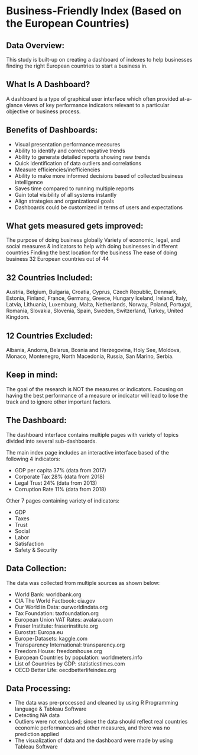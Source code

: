 # Business-Friendly Index (Based on the European Countries)

## Data Overview: 


This study is built-up on creating a dashboard of indexes to help businesses finding the right European countries to start a business in.

## What Is A Dashboard?
A dashboard is a type of graphical user interface which often provided at-a-glance views of key performance indicators relevant to a particular objective or business process.

## Benefits of Dashboards:
-	Visual presentation performance measures
-	Ability to identify and correct negative trends
-	Ability to generate detailed reports showing new trends
-	Quick identification of data outliers and correlations
-	Measure efficiencies/inefficiencies 
-	Ability to make more informed decisions based of collected business intelligence 
-	Saves time compared to running multiple reports
-	Gain total visibility of all systems instantly
-	Align strategies and organizational goals
-	Dashboards could be customized in terms of users and expectations

## What gets measured gets improved:
The purpose of doing business globally
Variety of economic, legal, and social measures & indicators to help with doing businesses in different countries
Finding the best location for the business
The ease of doing business
32 European countries out of 44

## 32 Countries Included:
Austria, Belgium, Bulgaria, Croatia, Cyprus, Czech Republic, Denmark, Estonia, Finland, France, Germany, Greece, Hungary Iceland, Ireland, Italy, Latvia, Lithuania, Luxemburg, Malta, Netherlands, Norway, Poland, Portugal, Romania, Slovakia, Slovenia, Spain, Sweden, Switzerland, Turkey, United Kingdom.

## 12 Countries Excluded:
Albania, Andorra, Belarus, Bosnia and Herzegovina, Holy See, Moldova, Monaco, Montenegro, North Macedonia, Russia, San Marino, Serbia.

## Keep in mind:
The goal of the research is NOT the measures or indicators.
Focusing on having the best performance of a measure or indicator will lead to lose the track and to ignore other important factors.

## The Dashboard:
The dashboard interface contains multiple pages with variety of topics divided into several sub-dashboards.

The main index page includes an interactive interface based of the following 4 indicators:

-	GDP per capita 37% (data from 2017)
-	Corporate Tax 28% (data from 2018)
-	Legal Trust 24% (data from 2013)
-	Corruption Rate 11% (data from 2018)

Other 7 pages containing variety of indicators:

-	GDP
-	Taxes
-	Trust
-	Social
-	Labor
-	Satisfaction
-	Safety & Security

## Data Collection:
The data was collected from multiple sources as shown below:

-	World Bank: worldbank.org
-	CIA The World Factbook: cia.gov
-	Our World in Data: ourworldindata.org
-	Tax Foundation: taxfoundation.org
-	European Union VAT Rates: avalara.com
-	Fraser Institute: fraserinstitute.org
-	Eurostat: Europa.eu
-	Europe-Datasets: kaggle.com
-	Transparency International: transparency.org
-	Freedom House: freedomhouse.org
-	European Countries by population: worldmeters.info
-	List of Countries by GDP: statisticstimes.com
-	OECD Better Life: oecdbetterlifeindex.org

## Data Processing:
-	The data was pre-processed and cleaned by using R Programming language & Tableau Software
-	Detecting NA data
-	Outliers were not excluded; since the data should reflect real countries economic performances and other measures, and there was no prediction applied
-	The visualization of data and the dashboard were made by using Tableau Software

